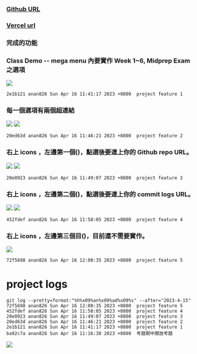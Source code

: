 ### [Github URL](https://github.com/anan826/1112-1N-js-demo-211410658.git)

### [Vercel url](https://1112-1-n-js-demo-211410658.vercel.app/)

### 完成的功能

### Class Demo -- mega menu 內要實作 Week 1~6, Midprep Exam 之選項

![](https://slyliryvslfzxeqslixp.supabase.co/storage/v1/object/public/demo-58/md_1N_img/project-p1.png)

```
2e1b121 anan826 Sun Apr 16 11:41:17 2023 +0800  project feature 1
```

### 每一個選項有兩個超連結

![](https://slyliryvslfzxeqslixp.supabase.co/storage/v1/object/public/demo-58/md_1N_img/project-p2-1.png)
![](https://slyliryvslfzxeqslixp.supabase.co/storage/v1/object/public/demo-58/md_1N_img/project-p2-2.png)

```
20ed63d anan826 Sun Apr 16 11:46:21 2023 +0800  project feature 2
```

### 右上 icons ，左邊第一個(<i class="fab fa-github"></i>)，點選後要連上你的 Github repo URL。

![](https://slyliryvslfzxeqslixp.supabase.co/storage/v1/object/public/demo-58/md_1N_img/project-p3-1.png)
![](https://slyliryvslfzxeqslixp.supabase.co/storage/v1/object/public/demo-58/md_1N_img/project-p3-2.png)

```
20e0923 anan826 Sun Apr 16 11:49:07 2023 +0800  project feature 3
```

### 右上 icons ，左邊第二個(<i class="fab fa-git-alt"></i>)，點選後要連上你的 commit logs URL。

![](https://slyliryvslfzxeqslixp.supabase.co/storage/v1/object/public/demo-58/md_1N_img/project-p4-1.png)
![](https://slyliryvslfzxeqslixp.supabase.co/storage/v1/object/public/demo-58/md_1N_img/project-p4-2.png)

```
452fdef anan826 Sun Apr 16 11:58:05 2023 +0800  project feature 4
```

### 右上 icons ，左邊第三個目(<i class="fas fa-cog"></i>)，目前還不需要實作。

![](https://slyliryvslfzxeqslixp.supabase.co/storage/v1/object/public/demo-58/md_1N_img/project-p5.png)

```
72f5698 anan826 Sun Apr 16 12:00:35 2023 +0800  project feature 5
```

# project logs

```
git log --pretty=format:"%h%x09%an%x09%ad%x09%s" --after="2023-4-15"
72f5698 anan826 Sun Apr 16 12:00:35 2023 +0800  project feature 5
452fdef anan826 Sun Apr 16 11:58:05 2023 +0800  project feature 4
20e0923 anan826 Sun Apr 16 11:49:07 2023 +0800  project feature 3
20ed63d anan826 Sun Apr 16 11:46:21 2023 +0800  project feature 2
2e1b121 anan826 Sun Apr 16 11:41:17 2023 +0800  project feature 1
ba92c7a anan826 Sun Apr 16 11:16:38 2023 +0800  考題期中開放考題
```

![](https://slyliryvslfzxeqslixp.supabase.co/storage/v1/object/public/demo-58/md_1N_img/project-logs.png)
